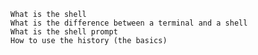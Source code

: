 
    What is the shell
    What is the difference between a terminal and a shell
    What is the shell prompt
    How to use the history (the basics)
